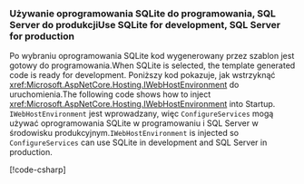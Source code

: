 ### <a name="use-sqlite-for-development-sql-server-for-production"></a><span data-ttu-id="3cc36-101">Używanie oprogramowania SQLite do programowania, SQL Server do produkcji</span><span class="sxs-lookup"><span data-stu-id="3cc36-101">Use SQLite for development, SQL Server for production</span></span>

<span data-ttu-id="3cc36-102">Po wybraniu oprogramowania SQLite kod wygenerowany przez szablon jest gotowy do programowania.</span><span class="sxs-lookup"><span data-stu-id="3cc36-102">When SQLite is selected, the template generated code is ready for development.</span></span> <span data-ttu-id="3cc36-103">Poniższy kod pokazuje, jak wstrzyknąć <xref:Microsoft.AspNetCore.Hosting.IWebHostEnvironment> do uruchomienia.</span><span class="sxs-lookup"><span data-stu-id="3cc36-103">The following code shows how to inject <xref:Microsoft.AspNetCore.Hosting.IWebHostEnvironment> into Startup.</span></span> <span data-ttu-id="3cc36-104">`IWebHostEnvironment` jest wprowadzany, więc `ConfigureServices` mogą używać oprogramowania SQLite w programowaniu i SQL Server w środowisku produkcyjnym.</span><span class="sxs-lookup"><span data-stu-id="3cc36-104">`IWebHostEnvironment` is injected so `ConfigureServices` can use SQLite in development and SQL Server in production.</span></span>

[!code-csharp[](~/includes/RP/code/StartupDevProd.cs?name=snippet&highlight=5,10,14)]
